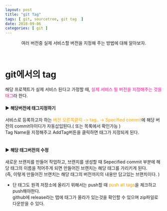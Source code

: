 ```yaml
---
layout: post
title: "git Tag"
tags: [ git, sourcetree, git tag  ]
date: 2018-09-06
categories: [ git ]
---
```


<p align="center">
    여러 버전중 실제 서비스할 버전을 지정해 주는 방법에 대해 알아보자.
</p><br/>

# git에서의 tag
해당 프로젝트가 실제 서비스 된다고 가정할 때, <font color="deeppink">실제 서비스 될 버전을 지정해주는 것을 태그</font>라 한다.

#### ▶ 해당버전에 태그지정하기
서비스로 등록하고자 하는 <font color="orange">버전 오른쪽클릭 -> tag.. -> Specified commit</font>에 해당 버전의 commit아이디가 자동삽입된다.( 또는 목록에서 확인가능 )<br/>
Tag Name을 지정해주고 AddTag버튼을 클릭하면 태그가 지정되게 된다.
<br/><br/>

#### ▶ 해당 태그버전의 수정
새로운 브랜치를 만들어 작업하고, 브랜치를 생성할 때 
Sepecified commit 부분에 해당 태그의 이름을 적어주게 되면 만들어진 브랜치는 해당 태그를 가리키게 된다.<br/>
(즉, 이렇게 만들어진 브랜치는 해당 태그의 버전까지의 내용만 담고있는 브랜치이다. )

- 단 태그도 원격 저장소에 올리기 위해서는 push할 때 <font color="orange">push all tags</font>을 체크하고 push해야한다.
<br/> github에 release라는 탭에 태그가 올라가 있는것을 확인할 수 있으며 zip파일로 다운받을 수 있다.


<br/>